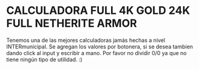 # CALCULADORA FULL 4K GOLD 24K FULL NETHERITE ARMOR

Tenemos una de las mejores calculadoras jamás hechas a nivel INTERmunicipal. Se agregan los valores por botonera, si se desea tambien dando click al input y escribir a mano. Por favor no dividir 0/0 ya que no tiene ningún tipo de utilidad. :)